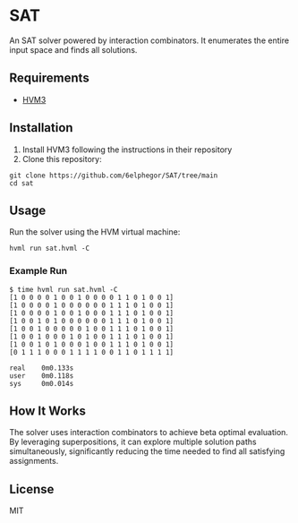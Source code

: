 # SAT
An SAT solver powered by interaction combinators. It enumerates the entire input space and finds all solutions.

## Requirements
- [HVM3](https://github.com/HigherOrderCO/HVM3/tree/main)

## Installation
1. Install HVM3 following the instructions in their repository
2. Clone this repository:
```shell
git clone https://github.com/6elphegor/SAT/tree/main
cd sat
```

## Usage
Run the solver using the HVM virtual machine:
```shell
hvml run sat.hvml -C
```

### Example Run
```shell
$ time hvml run sat.hvml -C
[1 0 0 0 0 1 0 0 1 0 0 0 0 1 1 0 1 0 0 1]
[1 0 0 0 0 1 0 0 0 0 0 0 1 1 1 0 1 0 0 1]
[1 0 0 0 0 1 0 0 1 0 0 0 1 1 1 0 1 0 0 1]
[1 0 0 1 0 1 0 0 0 0 0 0 1 1 1 0 1 0 0 1]
[1 0 0 1 0 0 0 0 0 1 0 0 1 1 1 0 1 0 0 1]
[1 0 0 1 0 0 0 1 0 1 0 0 1 1 1 0 1 0 0 1]
[1 0 0 1 0 1 0 0 0 1 0 0 1 1 1 0 1 0 0 1]
[0 1 1 1 0 0 0 1 1 1 1 0 0 1 1 0 1 1 1 1]

real    0m0.133s
user    0m0.118s
sys     0m0.014s
```

## How It Works
The solver uses interaction combinators to achieve beta optimal evaluation. By leveraging superpositions, it can explore multiple solution paths simultaneously, significantly reducing the time needed to find all satisfying assignments.

## License
MIT
